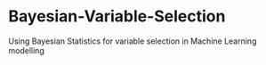 # Bayesian-Variable-Selection
Using Bayesian Statistics for variable selection in Machine Learning modelling 
